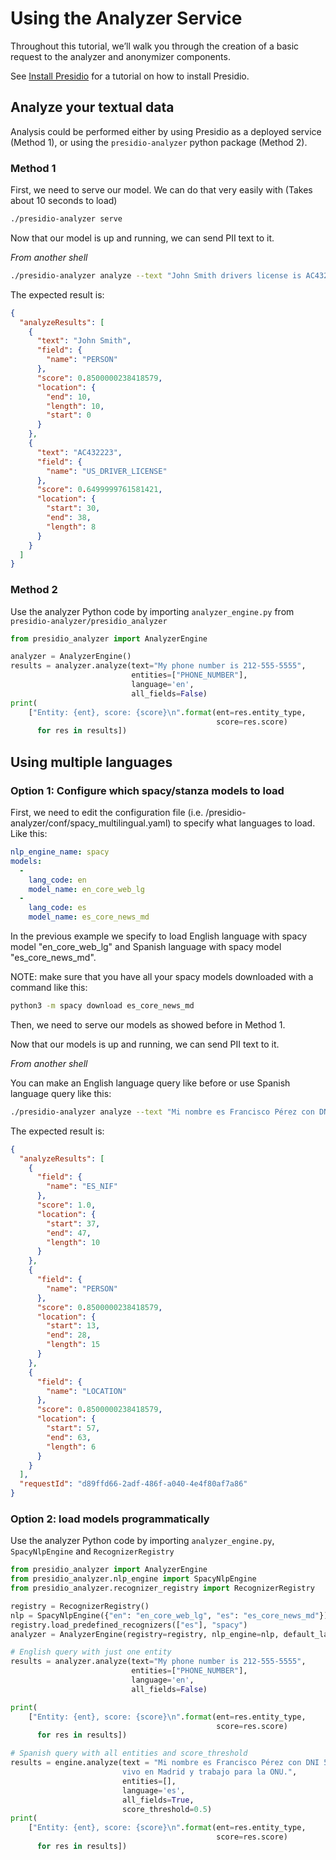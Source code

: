 # Using the Analyzer Service

Throughout this tutorial, we’ll walk you through the creation of a basic request to the analyzer and anonymizer components.

See [Install Presidio](deploy.md) for a tutorial on how to install Presidio.

## Analyze your textual data

Analysis could be performed either by using Presidio as a deployed service (Method 1), or using the `presidio-analyzer` python package (Method 2).

### Method 1

First, we need to serve our model. We can do that very easily with (Takes about 10 seconds to load)

```sh
./presidio-analyzer serve
```

Now that our model is up and running, we can send PII text to it.

_From another shell_

```sh
./presidio-analyzer analyze --text "John Smith drivers license is AC432223" --fields "PERSON" "US_DRIVER_LICENSE"
```

The expected result is:

```json
{
  "analyzeResults": [
    {
      "text": "John Smith",
      "field": {
        "name": "PERSON"
      },
      "score": 0.8500000238418579,
      "location": {
        "end": 10,
        "length": 10,
        "start": 0
      }
    },
    {
      "text": "AC432223",
      "field": {
        "name": "US_DRIVER_LICENSE"
      },
      "score": 0.6499999761581421,
      "location": {
        "start": 30,
        "end": 38,
        "length": 8
      }
    }
  ]
}
```

### Method 2

Use the analyzer Python code by importing `analyzer_engine.py` from `presidio-analyzer/presidio_analyzer`

```python
from presidio_analyzer import AnalyzerEngine

analyzer = AnalyzerEngine()
results = analyzer.analyze(text="My phone number is 212-555-5555",
                           entities=["PHONE_NUMBER"],
                           language='en',
                           all_fields=False)
print(
    ["Entity: {ent}, score: {score}\n".format(ent=res.entity_type,
                                              score=res.score)
      for res in results])
```

## Using multiple languages

### Option 1: Configure which spacy/stanza models to load

First, we need to edit the configuration file (i.e. /presidio-analyzer/conf/spacy_multilingual.yaml) to specify what languages to load. Like this:

```spacy_multilingual.yaml
nlp_engine_name: spacy
models:
  -
    lang_code: en
    model_name: en_core_web_lg
  -
    lang_code: es
    model_name: es_core_news_md
```

In the previous example we specify to load English language with spacy model "en_core_web_lg" and Spanish language with spacy model "es_core_news_md".

NOTE: make sure that you have all your spacy models downloaded with a command like this:

```bash
python3 -m spacy download es_core_news_md
```

Then, we need to serve our models as showed before in Method 1.

Now that our models is up and running, we can send PII text to it.

_From another shell_

You can make an English language query like before or use Spanish language query like this:

```sh
./presidio-analyzer analyze --text "Mi nombre es Francisco Pérez con DNI 55555555-K, vivo en Madrid y trabajo para la ONU." --fields "ES_NIF" "LOCATION" "PERSON" --language "es"
````

The expected result is:

```json
{
  "analyzeResults": [
    {
      "field": {
        "name": "ES_NIF"
      },
      "score": 1.0,
      "location": {
        "start": 37,
        "end": 47,
        "length": 10
      }
    },
    {
      "field": {
        "name": "PERSON"
      },
      "score": 0.8500000238418579,
      "location": {
        "start": 13,
        "end": 28,
        "length": 15
      }
    },
    {
      "field": {
        "name": "LOCATION"
      },
      "score": 0.8500000238418579,
      "location": {
        "start": 57,
        "end": 63,
        "length": 6
      }
    }
  ],
  "requestId": "d89ffd66-2adf-486f-a040-4e4f80af7a86"
}
```

### Option 2: load models programmatically

Use the analyzer Python code by importing `analyzer_engine.py`, `SpacyNlpEngine` and `RecognizerRegistry`

```python
from presidio_analyzer import AnalyzerEngine
from presidio_analyzer.nlp_engine import SpacyNlpEngine
from presidio_analyzer.recognizer_registry import RecognizerRegistry

registry = RecognizerRegistry()
nlp = SpacyNlpEngine({"en": "en_core_web_lg", "es": "es_core_news_md"})
registry.load_predefined_recognizers(["es"], "spacy")
analyzer = AnalyzerEngine(registry=registry, nlp_engine=nlp, default_language="es")

# English query with just one entity
results = analyzer.analyze(text="My phone number is 212-555-5555",
                           entities=["PHONE_NUMBER"],
                           language='en',
                           all_fields=False)

print(
    ["Entity: {ent}, score: {score}\n".format(ent=res.entity_type,
                                              score=res.score)
      for res in results])

# Spanish query with all entities and score_threshold
results = engine.analyze(text = "Mi nombre es Francisco Pérez con DNI 55555555-K, \
                         vivo en Madrid y trabajo para la ONU.",
                         entities=[],
                         language='es',
                         all_fields=True,
                         score_threshold=0.5)
print(
    ["Entity: {ent}, score: {score}\n".format(ent=res.entity_type,
                                              score=res.score)
      for res in results])
```
